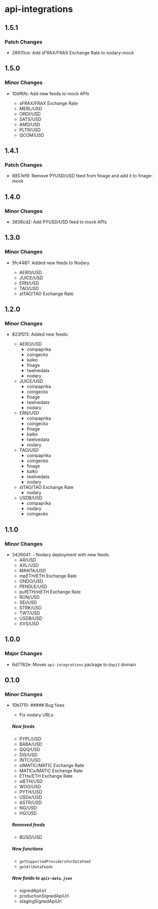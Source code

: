 # api-integrations

## 1.5.1

### Patch Changes

- 28931ce: Add sFRAX/FRAX Exchange Rate to nodary-mock

## 1.5.0

### Minor Changes

- 10df6fe: Add new feeds to mock APIs

  - sFRAX/FRAX Exchange Rate
  - MERL/USD
  - ORDI/USD
  - SATS/USD
  - AMD/USD
  - PLTR/USD
  - QCOM/USD

## 1.4.1

### Patch Changes

- 8857ef9: Remove PYUSD/USD feed from finage and add it to finage-mock

## 1.4.0

### Minor Changes

- 3838cd2: Add PYUSD/USD feed to mock APIs

## 1.3.0

### Minor Changes

- 5fc4487: Added new feeds to Nodary

  - AERO/USD
  - JUICE/USD
  - ERN/USD
  - TAO/USD
  - stTAO/TAO Exchange Rate

## 1.2.0

### Minor Changes

- 823f5f3: Added new feeds:

  - AERO/USD
    - coinpaprika
    - coingecko
    - kaiko
    - finage
    - twelvedata
    - nodary
  - JUICE/USD
    - coinpaprika
    - coingecko
    - finage
    - twelvedata
    - nodary
  - ERN/USD
    - coinpaprika
    - coingecko
    - finage
    - kaiko
    - twelvedata
    - nodary
  - TAO/USD
    - coinpaprika
    - coingecko
    - finage
    - kaiko
    - twelvedata
    - nodary
  - stTAO/TAO Exchange Rate
    - nodary
  - USDB/USD
    - coinpaprika
    - nodary
    - coingecko

## 1.1.0

### Minor Changes

- 3426041: - Nodary deployment with new feeds.
  - AR/USD
  - AXL/USD
  - MANTA/USD
  - mpETH/ETH Exchange Rate
  - ONDO/USD
  - PENDLE/USD
  - pufETH/stETH Exchange Rate
  - RON/USD
  - SEI/USD
  - STRK/USD
  - TWT/USD
  - USDB/USD
  - XVS/USD

## 1.0.0

### Major Changes

- 6d7762e: Moves `api-integrations` package to `@api3` domain

## 0.1.0

### Minor Changes

- 10b1710: ##### Bug fixes

  - Fix nodary URLs.

  ##### New feeds

  - PYPL/USD
  - BABA/USD
  - QQQ/USD
  - DIS/USD
  - INTC/USD
  - stMATIC/MATIC Exchange Rate
  - MATICx/MATIC Exchange Rate
  - ETHx/ETH Exchange Rate
  - stETH/USD
  - WOO/USD
  - PYTH/USD
  - USDe/USD
  - ASTR/USD
  - NG/USD
  - HG/USD

  ##### Removed feeds

  - BUSD/USD

  ##### New functions

  - `getSupportedProvidersForDataFeed`
  - `getAllDataFeeds`

  ##### New fields to `apis-data.json`

  - signedApiUrl
  - productionSignedApiUrl
  - stagingSignedApiUrl
